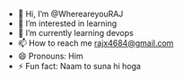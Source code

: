 - 👋 Hi, I’m @WhereareyouRAJ
- 👀 I’m interested in learning 
- 🌱 I’m currently learning devops 
- 📫 How to reach me rajx4684@gmail.com
- 😄 Pronouns: Him
- ⚡ Fun fact: Naam to suna hi hoga

<!---
WhereareyouRAJ/WhereareyouRAJ is a ✨ special ✨ repository because its `README.md` (this file) appears on your GitHub profile.
You can click the Preview link to take a look at your changes.
--->
